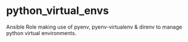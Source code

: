 # python_virtual_envs
Ansible Role making use of pyenv, pyenv-virtualenv &amp; direnv to manage python virtual environments.
